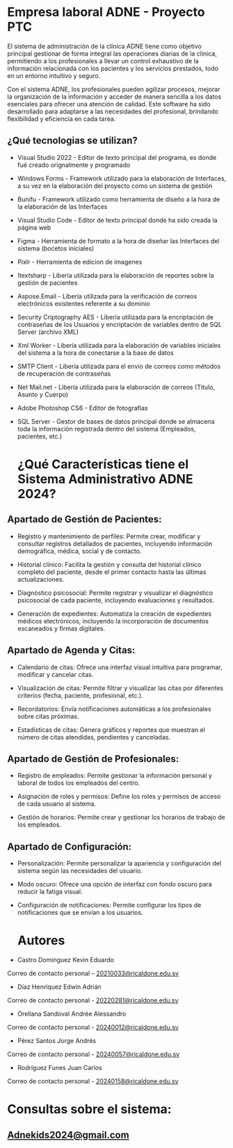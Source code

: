 # Empresa laboral ADNE - Proyecto PTC

El sistema de administración de la clínica ADNE tiene como objetivo principal gestionar de forma integral las operaciones diarias de la clínica, permitiendo a los profesionales a llevar un control exhaustivo de la información relacionada con los pacientes y los servicios prestados, todo en un entorno intuitivo y seguro.

Con el sistema ADNE, los profesionales pueden agilizar procesos, mejorar la organización de la información y acceder de manera sencilla a los datos esenciales para ofrecer una atención de calidad. Este software ha sido desarrollado para adaptarse a las necesidades del profesional, brindando flexibilidad y eficiencia en cada tarea.

## ¿Qué tecnologias se utilizan?
- Visual Studio 2022 - Editor de texto principal del programa, es donde fué creado orignalmente y programado
- Windows Forms - Framework utilizado para la elaboración de Interfaces, a su vez en la elaboración del proyecto como un sistema de gestión
- Bunifu - Framework utilizado como herramienta de diseño a la hora de la elaboración de las Interfaces
- Visual Studio Code - Editor de texto principal donde ha sido creada la página web
- Figma - Herramienta de formato a la hora de diseñar las Interfaces del sistema (bocetos iniciales)
- Pixlr - Herramienta de edicion de imagenes
- Itextsharp - Libería utilizada para la elaboración de reportes sobre la gestión de pacientes
- Aspose.Email - Libería utilizada para la verificación de correos electrónicos existentes referente a su dominio
- Security Criptography AES - Libería utilizada para la encriptación de contraseñas de los Usuarios y encriptación de variables dentro de SQL Server (archivo XML)
- Xml Worker - Libería utilizada para la elaboración de variables iniciales del sistema a la hora de conectarse a la base de datos
- SMTP Client - Libería utilizada para el envío de correos como métodos de recuperación de contraseñas
- Net Mail.net - Libería utilizada para la elaboración de correos (Titulo, Asunto y Cuerpo)
- Adobe Photoshop CS6 - Editor de fotografías
- SQL Server - Gestor de bases de datos principal donde se almacena toda la información registrada dentro del sistema (Empleados, pacientes, etc.)

  # ¿Qué Características tiene el Sistema Administrativo ADNE 2024?
 ##   Apartado de Gestión de Pacientes:
- Registro y mantenimiento de perfiles: Permite crear, modificar y consultar registros detallados de pacientes, incluyendo información demográfica, médica, social y de contacto.
- Historial clínico: Facilita la gestión y consulta del historial clínico completo del paciente, desde el primer contacto hasta las últimas actualizaciones.

- Diagnóstico psicosocial: Permite registrar y visualizar el diagnóstico psicosocial de cada paciente, incluyendo evaluaciones y resultados.

- Generación de expedientes: Automatiza la creación de expedientes médicos electrónicos, incluyendo la incorporación de documentos escaneados y firmas digitales.

## Apartado de Agenda y Citas:

- Calendario de citas: Ofrece una interfaz visual intuitiva para programar, modificar y cancelar citas.

- Visualización de citas: Permite filtrar y visualizar las citas por diferentes criterios (fecha, paciente, profesional, etc.).

- Recordatorios: Envía notificaciones automáticas a los profesionales sobre citas próximas.

- Estadísticas de citas: Genera gráficos y reportes que muestran el número de citas atendidas, pendientes y canceladas.

 ## Apartado de Gestión de Profesionales:

- Registro de empleados: Permite gestionar la información personal y laboral de todos los empleados del centro.

- Asignación de roles y permisos: Define los roles y permisos de acceso de cada usuario al sistema.

- Gestión de horarios: Permite crear y gestionar los horarios de trabajo de los empleados.

## Apartado de Configuración:

- Personalización: Permite personalizar la apariencia y configuración del sistema según las necesidades del usuario.

- Modo oscuro: Ofrece una opción de interfaz con fondo oscuro para reducir la fatiga visual.

- Configuración de notificaciones: Permite configurar los tipos de notificaciones que se envían a los usuarios.

  # Autores
- Castro Domínguez Kevin Eduardo

Correo de contacto personal   – 20210033@ricaldone.edu.sv

- Díaz Henríquez Edwin Adrián
  
Correo de contacto personal   - 20220281@ricaldone.edu.sv

- Orellana Sandoval Andrée Alessandro
  
Correo de contacto personal   - 20240012@ricaldone.edu.sv

- Pérez Santos Jorge Andrés
  
Correo de contacto personal   - 20240057@ricaldone.edu.sv

- Rodríguez Funes Juan Carlos
  
Correo de contacto personal   - 20240158@ricaldone.edu.sv

# Consultas sobre el sistema:
## Adnekids2024@gmail.com
